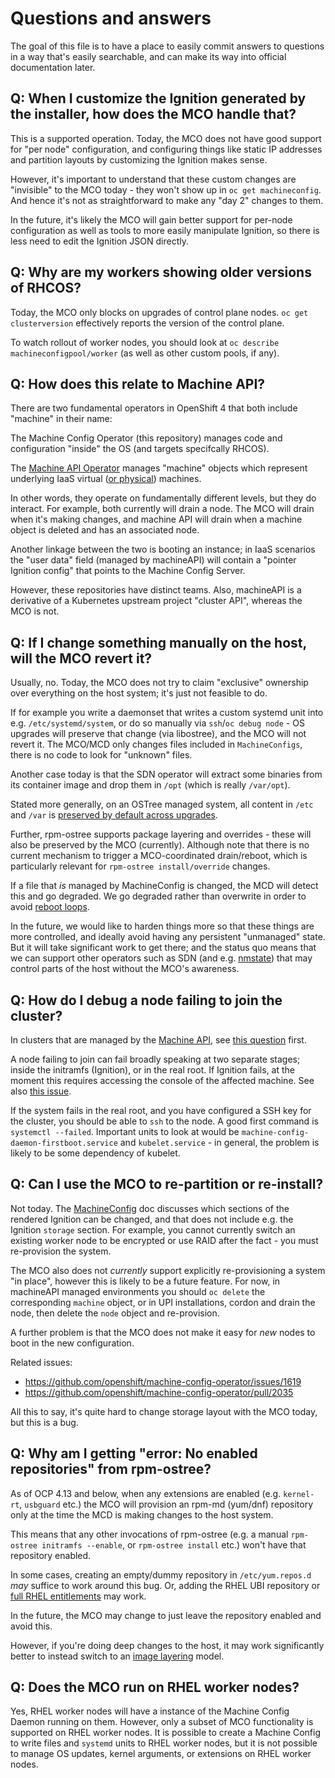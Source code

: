 # Questions and answers

The goal of this file is to have a place to easily commit answers to questions
in a way that's easily searchable, and can make its way into official
documentation later.

## Q: When I customize the Ignition generated by the installer, how does the MCO handle that?

This is a supported operation.  Today, the MCO does not have good support for "per node"
configuration, and configuring things like static IP addresses and partition layouts
by customizing the Ignition makes sense.

However, it's important to understand that these custom changes are "invisible" to the
MCO today - they won't show up in `oc get machineconfig`.  And hence it's not
as straightforward to make any "day 2" changes to them.

In the future, it's likely the MCO will gain better support for per-node configuration
as well as tools to more easily manipulate Ignition, so there is less need to edit the
Ignition JSON directly.

## Q: Why are my workers showing older versions of RHCOS?

Today, the MCO only blocks on upgrades of control plane nodes.  `oc get clusterversion` effectively reports the version of the control plane. 

To watch rollout of worker nodes, you should look at `oc describe machineconfigpool/worker` (as well as other custom pools, if any).

## Q: How does this relate to Machine API?

There are two fundamental operators in OpenShift 4 that both include "machine" in their name:

The Machine Config Operator (this repository) manages code and configuration "inside" the OS (and targets specifcally RHCOS).

The [Machine API Operator](https://github.com/openshift/machine-api-operator) manages "machine" objects which represent underlying IaaS virtual ([or physical](https://github.com/openshift-metal3)) machines.

In other words, they operate on fundamentally different levels, but they do interact.  For example, both currently will drain a node.  The MCO will drain when it's making changes, and machine API will drain when a machine object is deleted and has an associated node.

Another linkage between the two is booting an instance; in IaaS scenarios the "user data" field (managed by machineAPI) will contain a "pointer Ignition config" that points to the Machine Config Server.

However, these repositories have distinct teams.  Also, machineAPI is a derivative of a Kubernetes upstream project "cluster API", whereas the MCO is not.

## Q: If I change something manually on the host, will the MCO revert it?

Usually, no.  Today, the MCO does not try to claim "exclusive" ownership over everything on the host system; it's just not feasible to do.

If for example you write a daemonset that writes a custom systemd unit into e.g. `/etc/systemd/system`, or do so manually via `ssh`/`oc debug node` - OS upgrades will preserve that change (via libostree), and the MCO will not revert it.  The MCO/MCD only changes files included in `MachineConfigs`, there is no code to look for "unknown" files.

Another case today is that the SDN operator will extract some binaries from its container image and drop them in `/opt` (which is really `/var/opt`).

Stated more generally, on an OSTree managed system, all content in `/etc` and `/var` is [preserved by default across upgrades](https://ostreedev.github.io/ostree/adapting-existing/).

Further, rpm-ostree supports package layering and overrides - these will also be preserved by the MCO (currently).  Although note that there is no current mechanism to trigger a MCO-coordinated drain/reboot, which is particularly relevant for `rpm-ostree install/override` changes.

If a file that *is* managed by MachineConfig is changed, the MCD will detect this and go degraded.  We go degraded rather than overwrite in order to avoid [reboot loops](https://github.com/openshift/machine-config-operator/pull/245).

In the future, we would like to harden things more so that these things are more controlled, and ideally avoid having any persistent "unmanaged" state.  But it will take significant work to get there; and the status quo means that we can support other operators such as SDN (and e.g. [nmstate](https://github.com/nmstate/kubernetes-nmstate)) that may control parts of the host without the MCO's awareness.

## Q: How do I debug a node failing to join the cluster?

In clusters that are managed by the [Machine API](https://github.com/openshift/machine-api-operator/), see
[this question](https://github.com/openshift/machine-api-operator/blob/master/FAQ.md#i-created-a-machine-but-it-never-joined-the-cluster)
first.

A node failing to join can fail broadly speaking at two separate stages; inside
the initramfs (Ignition), or in the real root.  If Ignition fails, at the moment
this requires accessing the console of the affected machine.  See also
[this issue](https://github.com/coreos/ignition/issues/585).

If the system fails in the real root, and you have configured a SSH key for
the cluster, you should be able to `ssh` to the node.  A good first command is
`systemctl --failed`.  Important units to look at would be `machine-config-daemon-firstboot.service`
and `kubelet.service` - in general, the problem is likely to be some dependency
of kubelet.

## Q: Can I use the MCO to re-partition or re-install?

Not today.  The [MachineConfig](MachineConfiguration.md) doc discusses which sections
of the rendered Ignition can be changed, and that does not include e.g. the Ignition
`storage` section.  For example, you cannot currently switch an existing worker
node to be encrypted or use RAID after the fact - you must re-provision the system.

The MCO also does not *currently* support explicitly re-provisioning a system "in place", however
this is likely to be a future feature.  For now, in machineAPI managed environments
you should `oc delete` the corresponding `machine` object, or in UPI installations,
cordon and drain the node, then delete the `node` object and re-provision.

A further problem is that the MCO does not make it easy for *new* nodes to boot
in the new configuration.

Related issues:

 - https://github.com/openshift/machine-config-operator/issues/1619
 - https://github.com/openshift/machine-config-operator/pull/2035

All this to say, it's quite hard to change storage layout with the MCO today,
but this is a bug.

## Q: Why am I getting "error: No enabled repositories" from rpm-ostree?

As of OCP 4.13 and below, when any extensions are enabled (e.g. `kernel-rt`, `usbguard` etc.)
the MCO will provision an rpm-md (yum/dnf) repository only at the time the MCD is making
changes to the host system.

This means that any other invocations of rpm-ostree (e.g. a manual `rpm-ostree initramfs --enable`,
or `rpm-ostree install` etc.) won't have that repository enabled.

In some cases, creating an empty/dummy repository in `/etc/yum.repos.d` *may* suffice to work around this bug.
Or, adding the RHEL UBI repository or [full RHEL entitlements](https://docs.openshift.com/container-platform/4.13/support/remote_health_monitoring/insights-operator-simple-access.html#insights-operator-simple-access) may work.

In the future, the MCO may change to just leave the repository enabled and avoid this.

However, if you're doing deep changes to the host, it may work significantly better
to instead switch to an [image layering](https://docs.openshift.com/container-platform/4.13/post_installation_configuration/coreos-layering.html) model.

## Q: Does the MCO run on RHEL worker nodes?

Yes, RHEL worker nodes will have a instance of the Machine Config Daemon running on them.  However, only a subset of MCO functionality is supported on RHEL worker nodes.  It is possible to create a Machine Config to write files and `systemd` units to RHEL worker nodes, but it is not possible to manage OS updates, kernel arguments, or extensions on RHEL worker nodes.
